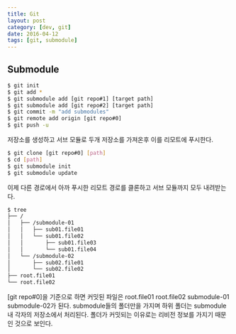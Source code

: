 ```yaml
---
title: Git
layout: post
category: [dev, git]
date: 2016-04-12
tags: [git, submodule]
---
```


Submodule
---

``` bash
$ git init
$ git add *
$ git submodule add [git repo#1] [target path]
$ git submodule add [git repo#2] [target path]
$ git commit -m "add submodules"
$ git remote add origin [git repo#0]
$ git push -u
```

저장소를 생성하고 서브 모듈로 두개 저장소를 가져온후 이를 리모트에 푸시한다.

``` bash
$ git clone [git repo#0] [path]
$ cd [path]
$ git submodule init
$ git submodule update
```

이제 다른 경로에서 아까 푸시한 리모트 경로를 클론하고 서브 모듈까지 모두 내려받는다.

``` bash
$ tree
├── /
│   ├── /submodule-01
│   │   ├── sub01.file01
│   │   └── sub01.file02
│   │       ├── sub01.file03
│   │       └── sub01.file04
│   └── /submodule-02
│  		├── sub02.file01
│   	└── sub02.file02
├── root.file01
└── root.file02
```

[git repo#0]을 기준으로 하면 커밋된 파일은 root.file01 root.file02 submodule-01 submodule-02가 된다. submodule들의 폴더만을 가지며 하위 폴더는 submodule 내 각자의 저장소에서 처리된다. 폴더가 커밋되는 이유로는 리비전 정보를 가지기 때문인 것으로 보인다.
